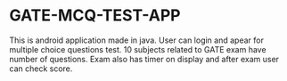# GATE-MCQ-TEST-APP
This is android application made in java.
User can login and apear for multiple choice questions test.
10 subjects related to GATE exam have number of questions.
Exam also has timer on display and after exam user can check score.
